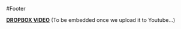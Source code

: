 #Footer

[**DROPBOX VIDEO**](https://www.dropbox.com/s/8hicyira9yky9ka/buddyboss-theme-options-footer.mp4?raw=1)
(To be embedded once we upload it to Youtube...)